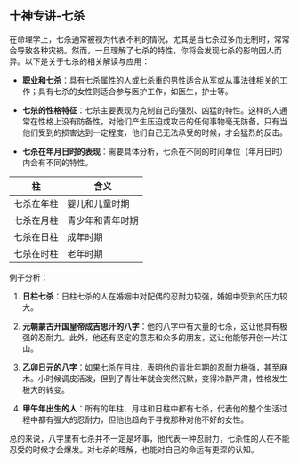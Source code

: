 ## 十神专讲-七杀

在命理学上，七杀通常被视为代表不利的情况，尤其是当七杀过多而无制时，常常会导致各种灾祸。然而，一旦理解了七杀的特性，你将会发现七杀的影响因人而异。以下是关于七杀的相关解读与应用：

- **职业和七杀**：具有七杀属性的人或七杀重的男性适合从军或从事法律相关的工作；具有七杀的女性则适合参与医护工作，如医生，护士等。

- **七杀的性格特征**：七杀主要表现为克制自己的强烈、凶猛的特性。这样的人通常在性格上没有防备性，对他们产生压迫或攻击的任何事物毫无防备，只有当他们受到的损害达到一定程度，他们自己无法承受的时候，才会猛烈的反击。

- **七杀在年月日时的表现**：需要具体分析，七杀在不同的时间单位（年月日时）内会有不同的特性。

| 柱  | 含义 |
|  ----  | ----  |
| 七杀在年柱  |婴儿和儿童时期|
| 七杀在月柱  | 青少年和青年时期 |
| 七杀在日柱  | 成年时期 |
| 七杀在时柱  | 老年时期 |

例子分析：

1. **日柱七杀**：日柱七杀的人在婚姻中对配偶的忍耐力较强，婚姻中受到的压力较大。

2. **元朝蒙古开国皇帝成吉思汗的八字**：他的八字中有大量的七杀，这让他具有极强的忍耐力。此外，他还有坚定的意志和众多的朋友，这让他能够开创一片江山。

3. **乙卯日元的八字**：如果七杀在月柱，表明他的青壮年期的忍耐力极强，甚至麻木。小时候调皮活泼，但到了青壮年就会突然沉默，变得冷静严肃，性格发生极大的转变。

4. **甲午年出生的人**：所有的年柱、月柱和日柱中都有七杀，代表他的整个生活过程中都有强大的忍耐力，但他也趋向于寻找那种对他不好的女性。

总的来说，八字里有七杀并不一定是坏事，他代表一种忍耐力，七杀性的人在不能忍受的时候才会爆发。对七杀的理解，也能对自己的命运有更深的认知。
